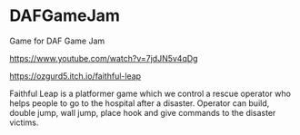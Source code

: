# DAFGameJam
Game for DAF Game Jam

https://www.youtube.com/watch?v=7jdJN5v4qDg

https://ozgurd5.itch.io/faithful-leap

Faithful Leap is a platformer game which we control a rescue operator who helps people to go to the hospital after a disaster. Operator can build, double jump, wall jump, place hook and give commands to the disaster victims.

